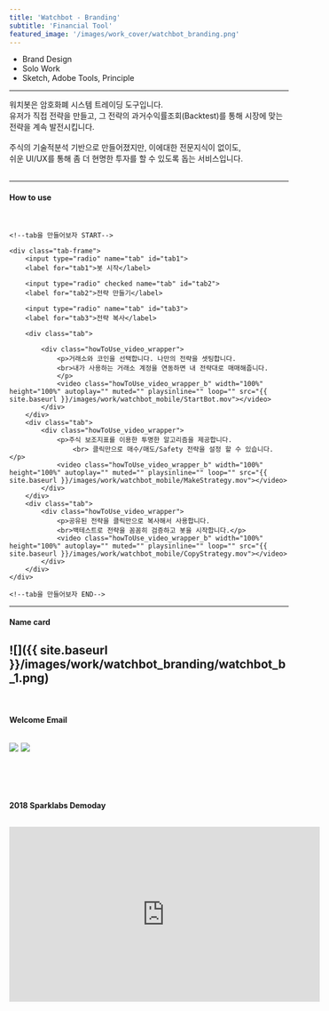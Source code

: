 ```yaml
---
title: 'Watchbot - Branding'
subtitle: 'Financial Tool'
featured_image: '/images/work_cover/watchbot_branding.png'
---
```




* Brand Design
* Solo Work
* Sketch, Adobe Tools, Principle  

<hr>
<div class="project_p">
  워치봇은 암호화폐 시스템 트레이딩 도구입니다.<br>
  유저가 직접 전략을 만들고, 그 전략의 과거수익률조회(Backtest)를 통해 시장에 맞는 전략을 계속 발전시킵니다.  

  <br>
  <br>
  주식의 기술적분석 기반으로 만들어졌지만, 이에대한 전문지식이 없이도,  <br>
  쉬운 UI/UX를 통해 좀 더 현명한 투자를 할 수 있도록 돕는 서비스입니다.
</div>


<br>

<hr>


<!-- <video class="howToUse_video_wrapper_b" width="100%" height="100%" autoplay="" muted="" playsinline="" loop="" src="{{ site.baseurl }}/images/work/watchbot_mobile/StartBot.mov"></video> -->

<!--여기서부터 How to use-->
<h4>How to use</h4>
<br>

<div class="howToUse_wrapper">

    <!--tab을 만들어보자 START-->

    <div class="tab-frame">
        <input type="radio" name="tab" id="tab1">
        <label for="tab1">봇 시작</label>

        <input type="radio" checked name="tab" id="tab2">
        <label for="tab2">전략 만들기</label>

        <input type="radio" name="tab" id="tab3">
        <label for="tab3">전략 복사</label>

        <div class="tab">

            <div class="howToUse_video_wrapper">
                <p>거래소와 코인을 선택합니다. 나만의 전략을 셋팅합니다.
                <br>내가 사용하는 거래소 계정을 연동하면 내 전략대로 매매해줍니다.
                </p>
                <video class="howToUse_video_wrapper_b" width="100%" height="100%" autoplay="" muted="" playsinline="" loop="" src="{{ site.baseurl }}/images/work/watchbot_mobile/StartBot.mov"></video>
            </div>
        </div>
        <div class="tab">
            <div class="howToUse_video_wrapper">
                <p>주식 보조지표를 이용한 투명한 알고리즘을 제공합니다.
                    <br> 클릭만으로 매수/매도/Safety 전략을 설정 할 수 있습니다.</p>
                <video class="howToUse_video_wrapper_b" width="100%" height="100%" autoplay="" muted="" playsinline="" loop="" src="{{ site.baseurl }}/images/work/watchbot_mobile/MakeStrategy.mov"></video>
            </div>
        </div>
        <div class="tab">
            <div class="howToUse_video_wrapper">
                <p>공유된 전략을 클릭만으로 복사해서 사용합니다.
                <br>백테스트로 전략을 꼼꼼히 검증하고 봇을 시작합니다.</p>
                <video class="howToUse_video_wrapper_b" width="100%" height="100%" autoplay="" muted="" playsinline="" loop="" src="{{ site.baseurl }}/images/work/watchbot_mobile/CopyStrategy.mov"></video>
            </div>
        </div>
    </div>

    <!--tab을 만들어보자 END-->


</div>

---
<h4>Name card</h4>


![]({{ site.baseurl }}/images/work/watchbot_branding/watchbot_b_1.png)
---

<br>
<h4>Welcome Email</h4>

<h2>
  <div class="gallery" data-columns="2">
      <img src="{{ site.baseurl }}/images/work/watchbot_branding/watchbot_b_2.png">
      <img src="{{ site.baseurl }}/images/work/watchbot_branding/watchbot_b_5.png">
  </div>
</h2>
<h2>
  <img src="{{ site.baseurl }}/images/work/watchbot_branding/watchbot_b_0.png" alt="">
</h2>

<br>

<h4>2018 Sparklabs Demoday</h4>
<h2>
  <iframe width="560" height="315" src="https://www.youtube-nocookie.com/embed/OCedARFnl2Y?start=87" frameborder="0" allow="autoplay; encrypted-media" allowfullscreen></iframe>
</h2>
